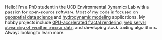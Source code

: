 Hello! I'm a PhD student in the UCD Environmental Dynamics Lab with a passion for open-source software. Most of my code is focused on [geospatial data science](https://github.com/klarrieu/RiverREM) and [hydrodynamic modeling](https://github.com/RiverArchitect/program) applications. My hobby projects include [GPU-accelerated fractal rendering](https://github.com/klarrieu/fractal_explorer), [web server streaming of weather sensor data](https://github.com/klarrieu/weather_station), and developing stock trading algorithms. Always looking to learn more.
